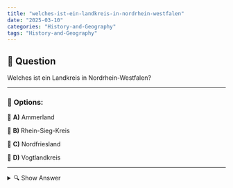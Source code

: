 ```yaml
---
title: "welches-ist-ein-landkreis-in-nordrhein-westfalen"
date: "2025-03-10"
categories: "History-and-Geography"
tags: "History-and-Geography"
---
```


## 📌 **Question**

Welches ist ein Landkreis in Nordrhein-Westfalen?



---

### 📝 **Options:**

🔘 **A)** Ammerland

🔘 **B)** Rhein-Sieg-Kreis

🔘 **C)** Nordfriesland

🔘 **D)** Vogtlandkreis

---

<details>
  <summary>🔍 Show Answer</summary>

  <p>
💡  <b>Correct Answer:</b>  b
  </p>
  <p>
    📖<b>Explanation:</b>
    Nordrhein-Westfalen ist eines der 16 Bundesländer Deutschlands und in mehrere Landkreise unterteilt. Ein Landkreis, wie der Rhein-Sieg-Kreis, verwaltet lokale Angelegenheiten außerhalb der kreisfreien Städte. Ammerland gehört zu Niedersachsen, Nordfriesland zu Schleswig-Holstein und Vogtlandkreis zu Sachsen. Diese Verwaltungseinheiten spielen eine wichtige Rolle in der regionalen Organisation, Infrastruktur und öffentlichen Dienstleistungen. Das Verständnis der Landkreise hilft bei der Orientierung innerhalb der deutschen Bundesländer und ihrer administrativen Strukturen.
  </p>
</details>
